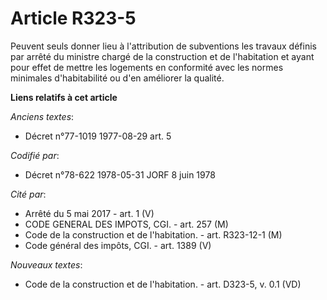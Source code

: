 # Article R323-5

Peuvent seuls donner lieu à l'attribution de subventions les travaux définis par arrêté du ministre chargé de la construction
et de l'habitation et ayant pour effet de mettre les logements en conformité avec les normes minimales d'habitabilité ou d'en
améliorer la qualité.

**Liens relatifs à cet article**

_Anciens textes_:

  - Décret n°77-1019 1977-08-29 art. 5

_Codifié par_:

  - Décret n°78-622 1978-05-31 JORF 8 juin 1978

_Cité par_:

  - Arrêté du 5 mai 2017 - art. 1 (V)
  - CODE GENERAL DES IMPOTS, CGI. - art. 257 (M)
  - Code de la construction et de l'habitation. - art. R323-12-1 (M)
  - Code général des impôts, CGI. - art. 1389 (V)

_Nouveaux textes_:

  - Code de la construction et de l'habitation. - art. D323-5, v. 0.1 (VD)
